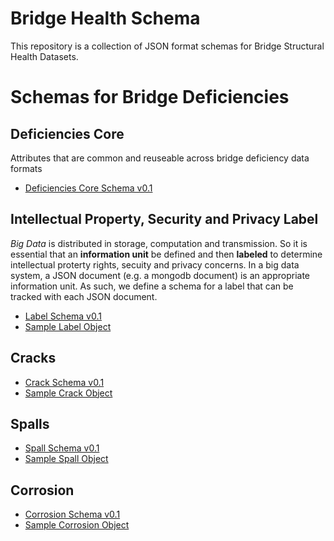# Bridge Health Schema

This repository is a collection of JSON format schemas for Bridge Structural Health Datasets.

# Schemas for Bridge Deficiencies

## Deficiencies Core
Attributes that are common and reuseable across bridge deficiency data formats
- [Deficiencies Core Schema v0.1](https://bridgingbigdata.github.io/bridgehealthschema/schema/deficiencycore.schema.json)

## Intellectual Property, Security and Privacy Label  
_Big Data_ is distributed in storage, computation and transmission. So it is essential that an **information unit** be defined and then **labeled** to determine intellectual proterty rights, secuity and privacy concerns. In a big data system, a JSON document (e.g. a mongodb document) is an appropriate information unit. As such, we define a schema for a label that can be tracked with each JSON document.

- [Label Schema v0.1](https://bridgingbigdata.github.io/bridgehealthschema/schema/label.schema.json)
- [Sample Label Object](https://bridgingbigdata.github.io/bridgehealthschema/schema/crack.json)

## Cracks

- [Crack Schema v0.1](https://bridgingbigdata.github.io/bridgehealthschema/schema/crack.schema.json)
- [Sample Crack Object](https://bridgingbigdata.github.io/bridgehealthschema/schema/crack.json)

## Spalls

- [Spall Schema v0.1](https://bridgingbigdata.github.io/bridgehealthschema/schema/spall.schema.json)
- [Sample Spall Object](https://bridgingbigdata.github.io/bridgehealthschema/schema/spall.json)

## Corrosion

- [Corrosion Schema v0.1](https://bridgingbigdata.github.io/bridgehealthschema/schema/corrosion.schema.json)
- [Sample Corrosion Object](https://bridgingbigdata.github.io/bridgehealthschema/schema/corrosion.json)
